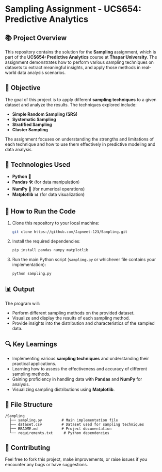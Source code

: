# Sampling Assignment - UCS654: Predictive Analytics

## 📚 Project Overview
This repository contains the solution for the **Sampling** assignment, which is part of the **UCS654: Predictive Analytics** course at **Thapar University**. The assignment demonstrates how to perform various sampling techniques on datasets to extract meaningful insights, and apply those methods in real-world data analysis scenarios.

## 🎯 Objective
The goal of this project is to apply different **sampling techniques** to a given dataset and analyze the results. The techniques explored include:
- **Simple Random Sampling (SRS)**
- **Systematic Sampling**
- **Stratified Sampling**
- **Cluster Sampling**

The assignment focuses on understanding the strengths and limitations of each technique and how to use them effectively in predictive modeling and data analysis.

## 🔧 Technologies Used
- **Python** 🐍
- **Pandas** 🛠️ (for data manipulation)
- **NumPy** 🧮 (for numerical operations)
- **Matplotlib** 📊 (for data visualization)

## 📝 How to Run the Code
1. Clone this repository to your local machine:

   ```bash
   git clone https://github.com/Japneet-123/Sampling.git
   ```

2. Install the required dependencies:

   ```bash
   pip install pandas numpy matplotlib
   ```

3. Run the main Python script (`sampling.py` or whichever file contains your implementation):

   ```bash
   python sampling.py
   ```

## 📊 Output
The program will:
- Perform different sampling methods on the provided dataset.
- Visualize and display the results of each sampling method.
- Provide insights into the distribution and characteristics of the sampled data.

## 🔍 Key Learnings
- Implementing various **sampling techniques** and understanding their practical applications.
- Learning how to assess the effectiveness and accuracy of different sampling methods.
- Gaining proficiency in handling data with **Pandas** and **NumPy** for analysis.
- Visualizing sampling distributions using **Matplotlib**.

## 📂 File Structure
```
/Sampling
  ├── sampling.py         # Main implementation file
  ├── dataset.csv         # Dataset used for sampling techniques
  ├── README.md           # Project documentation
  └── requirements.txt     # Python dependencies
```

## 🤝 Contributing
Feel free to fork this project, make improvements, or raise issues if you encounter any bugs or have suggestions.
